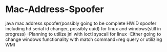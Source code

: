 # Mac-Address-Spoofer
java mac address spoofer(possibly going to be complete HWID spoofer including hd serial id changer, possibly uuid) for linux and windows(still in progress) 
-Planning to utilize jni with ioctl syscall for linux
-Either going to change windows functionality with match command+reg query or utilizing WMI
